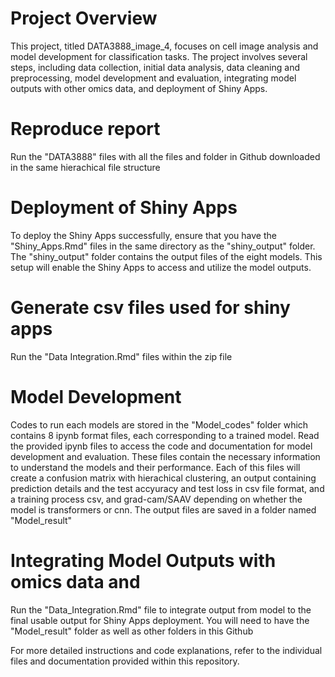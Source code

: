 # Project Overview
This project, titled DATA3888_image_4, focuses on cell image analysis and model development for classification tasks. The project involves several steps, including data collection, initial data analysis, data cleaning and preprocessing, model development and evaluation, integrating model outputs with other omics data, and deployment of Shiny Apps.

# Reproduce report 
Run the "DATA3888" files with all the files and folder in Github downloaded in the same hierachical file structure

# Deployment of Shiny Apps
To deploy the Shiny Apps successfully, ensure that you have the "Shiny_Apps.Rmd" files in the same directory as the "shiny_output" folder. The "shiny_output" folder contains the output files of the eight models. This setup will enable the Shiny Apps to access and utilize the model outputs.

# Generate csv files used for shiny apps 
Run the "Data Integration.Rmd" files within the zip file 

# Model Development
Codes to run each models are stored in the "Model_codes" folder which contains 8 ipynb format files, each corresponding to a trained model. 
Read the provided ipynb files to access the code and documentation for model development and evaluation. These files contain the necessary information to understand the models and their performance. Each of this files will create a confusion matrix with hierachical clustering, an output containing prediction details and the test accyuracy and test loss in csv file format, and a training process csv, and grad-cam/SAAV depending on whether the model is transformers or cnn. The output files are saved in a folder named "Model_result"

# Integrating Model Outputs with omics data and 
Run the "Data_Integration.Rmd" file to integrate output from model to the final usable output for Shiny Apps deployment. You will need to have the "Model_result" folder as well as other folders in this Github


For more detailed instructions and code explanations, refer to the individual files and documentation provided within this repository.
